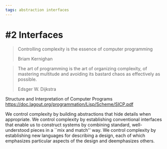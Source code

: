 ```yaml
---
tags: abstraction interfaces
---
```

# #2 Interfaces

> Controlling complexity is the essence of computer programming
>
> Briam Kernighan

> The art of programming is the art of organizing complexity, of mastering multitude and avoiding its bastard chaos as effectively as possible.
> 
> Edsger W. Dijkstra

Structure and Interpretation of Computer Programs
https://doc.lagout.org/programmation/Lisp/Scheme/SICP.pdf

We control complexity by building abstractions that hide details
when appropriate. We control complexity by establishing conventional interfaces that enable us to
construct systems by combining standard, well-understood pieces in a ``mix and match'' way. We control
complexity by establishing new languages for describing a design, each of which emphasizes particular
aspects of the design and deemphasizes others.

